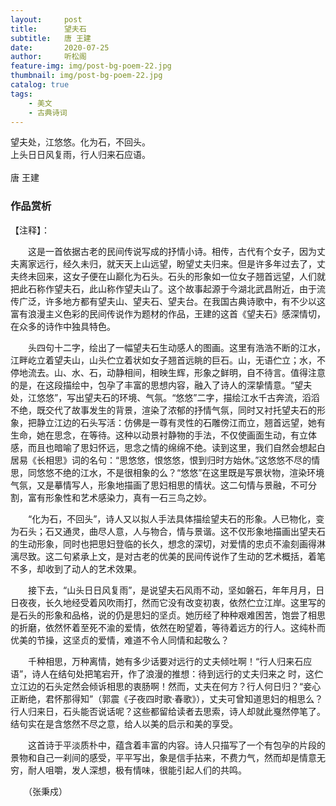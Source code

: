 ```yaml
---
layout:     post
title:      望夫石
subtitle:   唐 王建
date:       2020-07-25
author:     听松阁
feature-img: img/post-bg-poem-22.jpg
thumbnail: img/post-bg-poem-22.jpg
catalog: true
tags:
    - 美文
    - 古典诗词
---
```




望夫处，江悠悠。化为石，不回头。<br>
上头日日风复雨，行人归来石应语。<br>
<br>
唐 王建


### 作品赏析
【注释】：

　　这是一首依据古老的民间传说写成的抒情小诗。相传，古代有个女子，因为丈夫离家远行，经久未归，就天天上山远望，盼望丈夫归来。但是许多年过去了，丈夫终未回来，这女子便在山巅化为石头。石头的形象如一位女子翘首远望，人们就把此石称作望夫石，此山称作望夫山了。这个故事起源于今湖北武昌附近，由于流传广泛，许多地方都有望夫山、望夫石、望夫台。在我国古典诗歌中，有不少以这富有浪漫主义色彩的民间传说作为题材的作品，王建的这首《望夫石》感深情切，在众多的诗作中独具特色。

　　头四句十二字，绘出了一幅望夫石生动感人的图画。这里有浩浩不断的江水，江畔屹立着望夫山，山头伫立着状如女子翘首远眺的巨石。山，无语伫立；水，不停地流去。山、水、石，动静相间，相映生辉，形象之鲜明，自不待言。值得注意的是，在这段描绘中，包孕了丰富的思想内容，融入了诗人的深挚情意。“望夫处，江悠悠”，写出望夫石的环境、气氛。“悠悠”二字，描绘江水千古奔流，滔滔不绝，既交代了故事发生的背景，渲染了浓郁的抒情气氛，同时又衬托望夫石的形象，把静立江边的石头写活：仿佛是一尊有灵性的石雕傍江而立，翘首远望，她有生命，她在思念，在等待。这种以动景衬静物的手法，不仅使画面生动，有立体感，而且也暗喻了思妇怀远，思念之情的绵绵不绝。读到这里，我们自然会想起白居易《长相思》词的名句：“思悠悠，恨悠悠，恨到归时方始休。”这悠悠不尽的情思，同悠悠不绝的江水，不是很相象的么？“悠悠”在这里既是写景状物，渲染环境气氛，又是摹情写人，形象地描画了思妇相思的情状。这二句情与景融，不可分割，富有形象性和艺术感染力，真有一石三鸟之妙。

　　“化为石，不回头”，诗人又以拟人手法具体描绘望夫石的形象。人已物化，变为石头；石又通灵，曲尽人意，人与物合，情与景谐。这不仅形象地描画出望夫石的生动形象，同时也把思妇登临的长久，想念的深切，对爱情的忠贞不渝刻画得淋漓尽致。这二句紧承上文，是对古老的优美的民间传说作了生动的艺术概括，着笔不多，却收到了动人的艺术效果。

　　接下去，“山头日日风复雨”，是说望夫石风雨不动，坚如磐石，年年月月，日日夜夜，长久地经受着风吹雨打，然而它没有改变初衷，依然伫立江岸。这里写的是石头的形象和品格，说的仍是思妇的坚贞。她历经了种种艰难困苦，饱尝了相思的折磨，依然怀着至死不渝的爱情，依然在盼望着，等待着远方的行人。这纯朴而优美的节操，这坚贞的爱情，难道不令人同情和起敬么？

　　千种相思，万种离情，她有多少话要对远行的丈夫倾吐啊！“行人归来石应语”，诗人在结句处把笔宕开，作了浪漫的推想：待到远行的丈夫归来之 时，这伫立江边的石头定然会倾诉相思的衷肠啊！然而，丈夫在何方？行人何日归？“妾心正断绝，君怀那得知”（郭震《子夜四时歌·春歌》），丈夫可曾知道思妇的相思么？行人归来日，石头能否说话呢？这些都留给读者去思索，诗人却就此戛然停笔了。结句实在是含悠然不尽之意，给人以美的启示和美的享受。

　　这首诗于平淡质朴中，蕴含着丰富的内容。诗人只描写了一个有包孕的片段的景物和自己一刹间的感受，平平写出，象是信手拈来，不费力气，然而却是情意无穷，耐人咀嚼，发人深想，极有情味，很能引起人们的共鸣。

　　（张秉戍）
